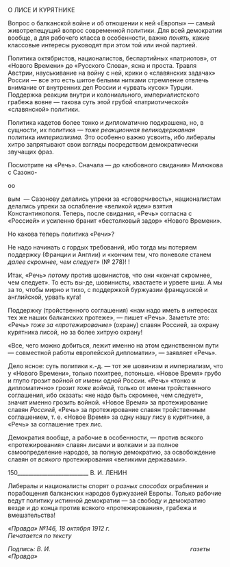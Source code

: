 О ЛИСЕ И КУРЯТНИКЕ

Вопрос о балканской войне и об отношении к ней «Европы» — самый животрепе­щущий вопрос современной политики. Для всей демократии вообще, а для рабочего класса в особенности, важно _понять,_ какие классовые интересы руководят при этом той или иной партией.

Политика октябристов, националистов, беспартийных «патриотов», от «Нового Вре­мени» до «Русского Слова», ясна и проста. Травля Австрии, науськивание на войну с ней, крики о «славянских задачах» России — все это есть шитое белыми нитками стремление отвлечь внимание от внутренних дел России и «урвать кусок» Турции. Поддержка реакции внутри и колониального, империалистского грабежа вовне — тако­ва суть этой грубой «патриотической» «славянской» политики.

Политика кадетов более тонко и дипломатично подкрашена, но, в сущности, их по­литика — _тоже реакционная великодержавная_ политика _империализма._ Это особенно важно усвоить, ибо либералы хитро запрятывают свои взгляды посредством демокра­тически звучащих фраз.

Посмотрите на «Речь». Сначала — до «любовного свидания» Милюкова с Сазоно-

оо

вым  — Сазонову делались упреки за «сговорчивость», националистам делались упреки за ослабление «великой идеи» взятия Константинополя. Теперь, после свида­ния, «Речь» согласна с «Россией» и усиленно бранит «бестолковый задор» «Нового Времени».

Но какова теперь политика «Речи»?

Не надо начинать с гордых требований, ибо тогда мы потеряем поддержку (Франции и Англии) и «кончим тем, что поневоле станем _далее скромнее, чем следует»_ (№ 278)! !

Итак, «Речь» _потому_ против шовинистов, что они «кончат скромнее, чем следует». То есть вы-де, шовинисты, хвастаете и урвете шиш. А мы за то, чтобы мирно и тихо, с поддержкой буржуазии французской и английской, урвать куга!

Поддержку (тройственного соглашения) «нам надо иметь в интересах тех же наших балканских протеже», — пишет «Речь». Заметьте это: «Речь» _тоже за «протежирова­ние»_ (охрану) славян Россией, за охрану курятника лисой, но за более хитрую охрану!

«Все, чего можно добиться, лежит именно на этом единственном пути — совместной работы евро­пейской дипломатии», — заявляет «Речь».

Дело ясное: суть политики к.-д. — тот же шовинизм и империализм, что у «Нового Времени», только похитрее, потоньше. «Новое Время» грубо и глупо грозит войной от имени одной России. «Речь» «тонко и дипломатично» грозит _тоже войной,_ только от имени тройственного соглашения, ибо сказать: «не надо быть скромнее, чем следует», значит именно грозить войной. «Новое Время» за протежирование славян _Россией,_ «Речь» за протежирование славян тройственным соглашением, т. е. «Новое Время» за одну нашу лису в курятнике, а «Речь» за соглашение трех лис.

Демократия вообще, а рабочие в особенности, — против всякого «протежирования» славян лисами и волками и за полное самоопределение народов, за полную демокра­тию, за освобождение славян от _всякого_ протежирования «великими державами».

  

150__________________________ В. И. ЛЕНИН

Либералы и националисты спорят о _разных способах_ ограбления и порабощения балканских народов буржуазией Европы. Только рабочие ведут политику истинной де­мократии — за свободу и демократию везде и до конца против всякого «протежирова­ния», грабежа и вмешательства!

_«Правда» №146, 18 октября 1912 г.                                                          Печатается по тексту_

_Подпись: В. И.                                                                                   газеты «Правда»_
